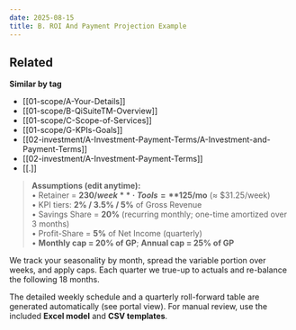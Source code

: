 ```yaml
---
date: 2025-08-15
title: B. ROI And Payment Projection Example
---
```


<!-- RELATED:START -->

## Related
**Similar by tag**
- [[01-scope/A-Your-Details]]
- [[01-scope/B-QiSuiteTM-Overview]]
- [[01-scope/C-Scope-of-Services]]
- [[01-scope/G-KPIs-Goals]]
- [[02-investment/A-Investment-Payment-Terms/A-Investment-and-Payment-Terms]]
- [[02-investment/A-Investment-Payment-Terms]]
- [[.]]

<!-- RELATED:END -->



















> **Assumptions (edit anytime):**  
> • Retainer = **$230/week** · Tools = **$125/mo** (≈ $31.25/week)  
> • KPI tiers: **2% / 3.5% / 5%** of Gross Revenue  
> • Savings Share = **20%** (recurring monthly; one-time amortized over 3 months)  
> • Profit-Share = **5%** of Net Income (quarterly)  
> • **Monthly cap = 20% of GP**; **Annual cap = 25% of GP**

We track your seasonality by month, spread the variable portion over weeks, and apply caps. Each quarter we true-up to actuals and re-balance the following 18 months.

The detailed weekly schedule and a quarterly roll-forward table are generated automatically (see portal view). For manual review, use the included **Excel model** and **CSV templates**.